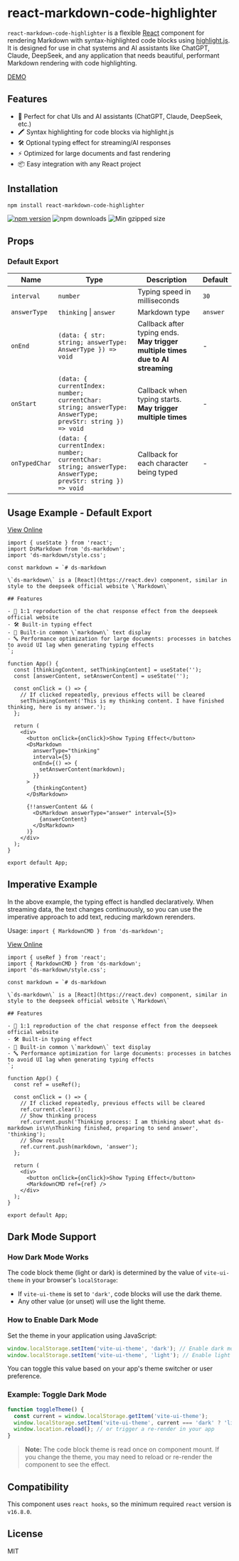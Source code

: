 # react-markdown-code-highlighter

`react-markdown-code-highlighter` is a flexible [React](https://react.dev) component for rendering Markdown with syntax-highlighted code blocks using [highlight.js](https://highlightjs.org/). It is designed for use in chat systems and AI assistants like ChatGPT, Claude, DeepSeek, and any application that needs beautiful, performant Markdown rendering with code highlighting.

[DEMO](https://onshinpei.github.io/ds-markdown/)

## Features

- 💬 Perfect for chat UIs and AI assistants (ChatGPT, Claude, DeepSeek, etc.)
- 🖍 Syntax highlighting for code blocks via highlight.js
- 🛠 Optional typing effect for streaming/AI responses
- ⚡ Optimized for large documents and fast rendering
- 📦 Easy integration with any React project

## Installation

```bash
npm install react-markdown-code-highlighter
```

<a href="https://www.npmjs.com/package/react-markdown-code-highlighter"><img src="https://img.shields.io/npm/v/react-markdown-code-highlighter" alt="npm version"/></a>
<img src="https://img.shields.io/npm/dm/react-markdown-code-highlighter.svg" alt="npm downloads"/> <img src="https://img.shields.io/bundlephobia/minzip/react-markdown-code-highlighter" alt="Min gzipped size"/>

## Props

### Default Export

| Name           | Type                                                                                                     | Description                                                                 | Default  |
| -------------- | -------------------------------------------------------------------------------------------------------- | --------------------------------------------------------------------------- | -------- |
| `interval`     | `number`                                                                                                 | Typing speed in milliseconds                                                | `30`     |
| `answerType`   | `thinking` \| `answer`                                                                                   | Markdown type                                                               | `answer` |
| `onEnd`        | `(data: { str: string; answerType: AnswerType }) => void`                                                | Callback after typing ends. **May trigger multiple times due to AI streaming** | -        |
| `onStart`      | `(data: { currentIndex: number; currentChar: string; answerType: AnswerType; prevStr: string }) => void` | Callback when typing starts. **May trigger multiple times**                 | -        |
| `onTypedChar`  | `(data: { currentIndex: number; currentChar: string; answerType: AnswerType; prevStr: string }) => void` | Callback for each character being typed                                     | -        |

## Usage Example - Default Export

[View Online](https://stackblitz.com/edit/vitejs-vite-ddfw8avb?file=src%2FApp.tsx)

```tsx
import { useState } from 'react';
import DsMarkdown from 'ds-markdown';
import 'ds-markdown/style.css';

const markdown = `# ds-markdown

\`ds-markdown\` is a [React](https://react.dev) component, similar in style to the deepseek official website \`Markdown\`

## Features

- 🦮 1:1 reproduction of the chat response effect from the deepseek official website
- 🛠 Built-in typing effect
- 🦮 Built-in common \`markdown\` text display
- 🔤 Performance optimization for large documents: processes in batches to avoid UI lag when generating typing effects
`;

function App() {
  const [thinkingContent, setThinkingContent] = useState('');
  const [answerContent, setAnswerContent] = useState('');

  const onClick = () => {
    // If clicked repeatedly, previous effects will be cleared
    setThinkingContent('This is my thinking content. I have finished thinking, here is my answer.');
  };

  return (
    <div>
      <button onClick={onClick}>Show Typing Effect</button>
      <DsMarkdown
        answerType="thinking"
        interval={5}
        onEnd={() => {
          setAnswerContent(markdown);
        }}
      >
        {thinkingContent}
      </DsMarkdown>

      {!!answerContent && (
        <DsMarkdown answerType="answer" interval={5}>
          {answerContent}
        </DsMarkdown>
      )}
    </div>
  );
}

export default App;
```

## Imperative Example

In the above example, the typing effect is handled declaratively. When streaming data, the text changes continuously, so you can use the imperative approach to add text, reducing markdown rerenders.

Usage:
`import { MarkdownCMD } from 'ds-markdown';`

[View Online](https://stackblitz.com/edit/vitejs-vite-2ri8kex3?file=src%2FApp.tsx)

```tsx
import { useRef } from 'react';
import { MarkdownCMD } from 'ds-markdown';
import 'ds-markdown/style.css';

const markdown = `# ds-markdown

\`ds-markdown\` is a [React](https://react.dev) component, similar in style to the deepseek official website \`Markdown\`

## Features

- 🦮 1:1 reproduction of the chat response effect from the deepseek official website
- 🛠 Built-in typing effect
- 🦮 Built-in common \`markdown\` text display
- 🔤 Performance optimization for large documents: processes in batches to avoid UI lag when generating typing effects
`;

function App() {
  const ref = useRef();

  const onClick = () => {
    // If clicked repeatedly, previous effects will be cleared
    ref.current.clear();
    // Show thinking process
    ref.current.push('Thinking process: I am thinking about what ds-markdown is\n\nThinking finished, preparing to send answer', 'thinking');
    // Show result
    ref.current.push(markdown, 'answer');
  };

  return (
    <div>
      <button onClick={onClick}>Show Typing Effect</button>
      <MarkdownCMD ref={ref} />
    </div>
  );
}

export default App;
```

## Dark Mode Support

### How Dark Mode Works

The code block theme (light or dark) is determined by the value of `vite-ui-theme` in your browser's `localStorage`:
- If `vite-ui-theme` is set to `'dark'`, code blocks will use the dark theme.
- Any other value (or unset) will use the light theme.

### How to Enable Dark Mode

Set the theme in your application using JavaScript:

```js
window.localStorage.setItem('vite-ui-theme', 'dark'); // Enable dark mode
window.localStorage.setItem('vite-ui-theme', 'light'); // Enable light mode
```

You can toggle this value based on your app's theme switcher or user preference.

### Example: Toggle Dark Mode

```js
function toggleTheme() {
  const current = window.localStorage.getItem('vite-ui-theme');
  window.localStorage.setItem('vite-ui-theme', current === 'dark' ? 'light' : 'dark');
  window.location.reload(); // or trigger a re-render in your app
}
```

> **Note:** The code block theme is read once on component mount. If you change the theme, you may need to reload or re-render the component to see the effect.

## Compatibility

This component uses `react hooks`, so the minimum required `react` version is `v16.8.0`.

## License

MIT
